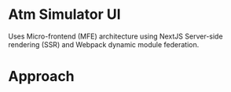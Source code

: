 # Atm Simulator UI

Uses Micro-frontend (MFE) architecture using NextJS Server-side rendering (SSR) and Webpack dynamic module federation.

# Approach
